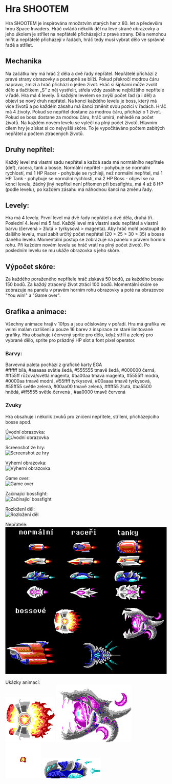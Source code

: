 # Hra SHOOTEM
Hra SHOOTEM je inspirována množstvím starých her z 80. let a především hrou Space Invaders. Hráč ovládá několik děl na levé straně obrazovky a jeho úkolem je střílet na nepřátelé přicházející z pravé strany. Děla nemohou mířit a nepřátelé přicházejí v řadách, hráč tedy musí vybrat dělo ve správné řadě a střílet.

## Mechanika
Na začátku hry má hráč 2 děla a dvě řady nepřátel. Nepřátelé přichází z pravé strany obrazovky a postupně se blíží. Pokud překročí modrou čáru napravo, zmizí a hráč přichází o jeden život.  Hráč si šipkami může zvolit dělo a tlačítkem „S“ z něj vystřelit, střela vždy zasáhne nejbližšího nepřítele v řadě.
Hra má 4 levely. S každým levelem se zvýší počet řad (a i děl) a objeví se nový druh nepřátel. Na konci každého levelu je boss, který má více životů a po každém zásahu má šanci změnit svou pozici v řadách.
Hráč má 4 životy. Pokud se nepřítel dostane za modrou čáru, přichází o 1 život. Pokud se boss dostane za modrou čáru, hráč umírá, nehledě na počet životů. Na každém novém levelu se vyléčí na plný počet životů.
Hlavním cílem hry je získat si co nejvyšší skóre. To je vypočítáváno počtem zabitých nepřátel a počtem ztracených životů.

## Druhy nepřítel:
Každý level má vlastní sadu nepřátel a každá sada má normálního nepřítele (def), racera, tank a bosse.
Normální nepřítel - pohybuje se normální rychlostí, má 1 HP
Racer - pohybuje se rychleji, než normální nepřítel, má 1 HP
Tank - pohybuje se normální rychlostí, má 2 HP
Boss - objeví se na konci levelu, žádný jiný nepřítel není přítomen při bossfightu, má 4 až 8 HP (podle levelu), po každém zásahu má náhodnou šanci na změnu řady.

## Levely:
Hra má 4 levely. První level má dvě řady nepřátel a dvě děla, druhá tři.. Poslední 4. level má 5 řad. Každý level má vlastní sadu nepřátel a vlastní barvu (červená > žlutá > tyrkysová > magenta).  Aby hráč mohl postoupit do dalšího levelu, musí zabít určitý počet nepřátel (20 > 25 > 30 > 35) a bosse daného levelu. Momentální postup se zobrazuje na panelu v pravém horním rohu.  Při každém novém levelu se hráč vrátí na plný počet životů. Po posledním levelu se mu ukáže obrazovka s jeho skóre.

## Výpočet skóre:
Za každého poraženého nepřítele hráč získává 50 bodů, za každého bosse 150 bodů. Za každý ztracený život ztrácí 100 bodů. Momentální skóre se zobrazuje na panelu v pravém horním rohu obrazovky a poté na obrazovce "You win!" a "Game over".

## Grafika a animace:
Všechny animace hrají v 10fps a jsou očíslovány v pořadí. Hra má grafiku ve velmi malám rozlišení a pouze 16 barev z inspirace ze staré limitované grafiky. Hra obsahuje i červený sprite pro dělo, když střílí a zelený pro vybrané dělo, sprite pro prázdný HP slot a font pixel operator.
### Barvy:
Barvevná paleta pochází z grafické karty EGA  
#ffffff bílá, #aaaaaa světle šedá, #555555 tmavě šedá, #000000 černá, #ff55ff růžová/světlá magenta, #aa00aa tmavá magenta, #5555ff modrá, #0000aa tmavě modrá, #55ffff tyrkysová, #00aaaa tmavě tyrkysová, #55ff55 světle zelená, #00aa00 tmavě zelená, #ffff55 žlutá, #aa5500 hnědá, #ff5555 světle červená , #aa0000 tmavě červená
### Zvuky
Hra obsahuje i několik zvuků pro zničení nepřítele, střílení, přicházejícího bosse apod.

Úvodní obrazovka:  
![Úvodní obrazovka](https://github.com/pslib-cz/2020l4web-app-mockup-JohanneVanatku/blob/master/uk%C3%A1zky/TitleScreenMenuEXA.png)

Screenshot ze hry:  
![Screenshot ze hry](https://github.com/pslib-cz/2020l4web-app-mockup-JohanneVanatku/blob/master/uk%C3%A1zky/screen.png)

Výherní obrazovka:  
![Výherní obrazovka](https://github.com/pslib-cz/2020l4web-app-mockup-JohanneVanatku/blob/master/uk%C3%A1zky/ScoreScreenEXA.png)

Game over:  
![Game over](https://github.com/pslib-cz/2020l4web-app-mockup-JohanneVanatku/blob/master/uk%C3%A1zky/game%20overEXA.png)

Začínající bossfight:  
![Začínající bossfight](https://github.com/pslib-cz/2020l4web-app-mockup-JohanneVanatku/blob/master/uk%C3%A1zky/Boss%20incoming.png)

Rozložení děl:  
![Rozložení děl](https://github.com/pslib-cz/2020l4web-app-mockup-JohanneVanatku/blob/master/uk%C3%A1zky/cannons.png)

Nepřátelé:  
![Nepřátelé](https://github.com/pslib-cz/2020l4web-app-mockup-JohanneVanatku/blob/master/uk%C3%A1zky/nep%C5%99%C3%A1tel%C3%A9.png)


Ukázky animací:  
![Boss 1](https://github.com/pslib-cz/2020l4web-app-mockup-JohanneVanatku/blob/master/uk%C3%A1zky/boss1ANIM.gif)
![Boss 2](https://github.com/pslib-cz/2020l4web-app-mockup-JohanneVanatku/blob/master/uk%C3%A1zky/boss2ANIM.gif)
![exploze](https://github.com/pslib-cz/2020l4web-app-mockup-JohanneVanatku/blob/master/uk%C3%A1zky/exploANIM.gif)
![nepřítel](https://github.com/pslib-cz/2020l4web-app-mockup-JohanneVanatku/blob/master/uk%C3%A1zky/enemyANIM.gif)
